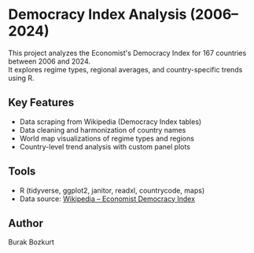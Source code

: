 # Democracy Index Analysis (2006–2024)

This project analyzes the Economist's Democracy Index for 167 countries between 2006 and 2024.  
It explores regime types, regional averages, and country-specific trends using R.

## Key Features
- Data scraping from Wikipedia (Democracy Index tables)
- Data cleaning and harmonization of country names
- World map visualizations of regime types and regions
- Country-level trend analysis with custom panel plots

## Tools
- R (tidyverse, ggplot2, janitor, readxl, countrycode, maps)
- Data source: [Wikipedia – Economist Democracy Index](https://en.wikipedia.org/wiki/Democracy_Index)

## Author
Burak Bozkurt

